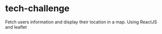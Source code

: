 # tech-challenge
Fetch users information and display their location in a map. Using ReactJS and leaflet
